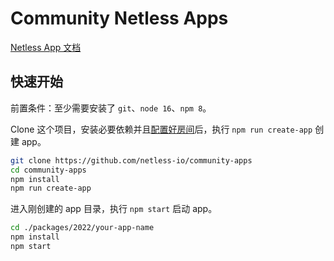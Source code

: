 # Community Netless Apps

[Netless App 文档](https://github.com/netless-io/window-manager/blob/master/docs/develop-app.md)

## 快速开始

前置条件：至少需要安装了 `git`、`node 16`、`npm 8`。

Clone 这个项目，安装必要依赖并且[配置好房间](./playground/.env.example)后，执行 `npm run create-app` 创建 app。

```bash
git clone https://github.com/netless-io/community-apps
cd community-apps
npm install
npm run create-app
```

进入刚创建的 app 目录，执行 `npm start` 启动 app。

```bash
cd ./packages/2022/your-app-name
npm install
npm start
```
